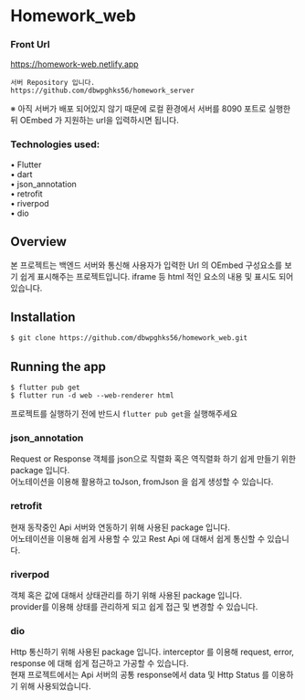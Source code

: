# Homework_web

### Front Url
https://homework-web.netlify.app <br>
```
서버 Repository 입니다.
https://github.com/dbwpghks56/homework_server
```
※ 아직 서버가 배포 되어있지 않기 때문에 로컬 환경에서 서버를 8090 포트로 실행한 뒤 OEmbed 가 지원하는 url을 입력하시면 됩니다.

### Technologies used:

• Flutter  
• dart  
• json_annotation    
• retrofit        
• riverpod    
• dio

## Overview
본 프로젝트는 백엔드 서버와 통신해 사용자가 입력한 Url 의 OEmbed 구성요소를 보기 쉽게 표시해주는 프로젝트입니다.
iframe 등 html 적인 요소의 내용 및 표시도 되어있습니다.

## Installation

```bash
$ git clone https://github.com/dbwpghks56/homework_web.git
```

## Running the app
```
$ flutter pub get
$ flutter run -d web --web-renderer html
```
프로젝트를 실행하기 전에 반드시 ``` flutter pub get ```을 실행해주세요

### json_annotation      
Request or Response 객체를 json으로 직렬화 혹은 역직렬화 하기 쉽게 만들기 위한 package 입니다.     
어노테이션을 이용해 활용하고 toJson, fromJson 을 쉽게 생성할 수 있습니다.

### retrofit 
현재 동작중인 Api 서버와 연동하기 위해 사용된 package 입니다.     
어노테이션을 이용해 쉽게 사용할 수 있고 Rest Api 에 대해서 쉽게 통신할 수 있습니다.

### riverpod 
객체 혹은 값에 대해서 상태관리를 하기 위해 사용된 package 입니다.     
provider를 이용해 상태를 관리하게 되고 쉽게 접근 및 변경할 수 있습니다.

### dio 
Http 통신하기 위해 사용된 package 입니다.
interceptor 를 이용해 request, error, response 에 대해 쉽게 접근하고 가공할 수 있습니다.     
현재 프로젝트에서는 Api 서버의 공통 response에서 data 및 Http Status 를 이용하기 위해 사용되었습니다.





